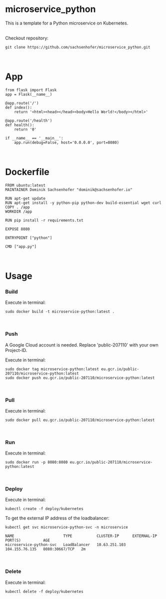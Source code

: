 # microservice_python

This is a template for a Python microservice on Kubernetes.

<br>
Checkout repository:

```
git clone https://github.com/sachsenhofer/microservice_python.git
```

<br>

# App

```
from flask import Flask
app = Flask(__name__)

@app.route('/')
def index():
    return '<html><head></head><body>Hello World!</body></html>'

@app.route('/health')
def health():
    return '0'

if __name__ == '__main__':
    app.run(debug=False, host='0.0.0.0', port=8080)
```

<br>

# Dockerfile

```
FROM ubuntu:latest
MAINTAINER Dominik Sachsenhofer "dominik@sachsenhofer.io"

RUN apt-get update
RUN apt-get install -y python-pip python-dev build-essential wget curl
COPY . /app
WORKDIR /app

RUN pip install -r requirements.txt

EXPOSE 8080

ENTRYPOINT ["python"]

CMD ["app.py"]
```

<br>

# Usage

### Build

Execute in terminal:

```
sudo docker build -t microservice-python:latest .
```

<br>

### Push

A Google Cloud account is needed. Replace 'public-207110' with your own Project-ID.

Execute in terminal:

```
sudo docker tag microservice-python:latest eu.gcr.io/public-207110/microservice-python:latest
sudo docker push eu.gcr.io/public-207110/microservice-python:latest
```

<br>

### Pull

Execute in terminal:

```
sudo docker pull eu.gcr.io/public-207110/microservice-python:latest
```

<br>

### Run

Execute in terminal:

```
sudo docker run -p 8080:8080 eu.gcr.io/public-207110/microservice-python:latest
```

<br>

### Deploy

Execute in terminal:

```
kubectl create -f deploy/kubernetes
```

To get the external IP address of the loadbalancer:

```
kubectl get svc microservice-python-svc -n microservice
```

```
NAME                      TYPE           CLUSTER-IP      EXTERNAL-IP      PORT(S)          AGE
microservice-python-svc   LoadBalancer   10.63.251.103   104.155.76.135   8080:30667/TCP   2m
```

<br>

### Delete

Execute in terminal:

```
kubectl delete -f deploy/kubernetes
```
